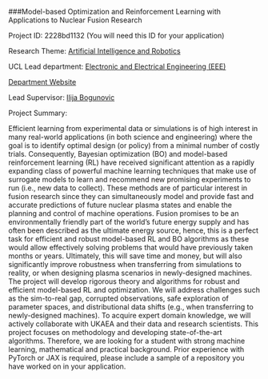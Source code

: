 ###Model-based Optimization and Reinforcement Learning with Applications to Nuclear Fusion Research

Project ID: 2228bd1132
(You will need this ID for your application)

Research Theme: [Artificial Intelligence and Robotics](../themes/artificial-intelligence-and-robotics.md)

UCL Lead department: [Electronic and Electrical Engineering (EEE)](../departments/electronic-and-electrical-engineering.md)

[Department Website](https://www.ucl.ac.uk/electronic-electrical-engineering)

Lead Supervisor: [Ilija Bogunovic](https://iris.ucl.ac.uk/iris/browse/profile?upi=IBOGU49)

Project Summary:

Efficient learning from experimental data or simulations is of high interest in many real-world applications (in both science and engineering) where the goal is to identify optimal design (or policy) from a minimal number of costly trials. Consequently, Bayesian optimization (BO) and model-based reinforcement learning (RL) have received significant attention as a rapidly expanding class of powerful machine learning techniques that make use of surrogate models to learn and recommend new promising experiments to run (i.e., new data to collect). These methods are of particular interest in fusion research since they can simultaneously model and provide fast and accurate predictions of future nuclear plasma states and enable the planning and control of machine operations. Fusion promises to be an environmentally friendly part of the world’s future energy supply and has often been described as the ultimate energy source, hence, this is a perfect task for efficient and robust model-based RL and BO algorithms as these would allow effectively solving problems that would have previously taken months or years. Ultimately, this will save time and money, but will also significantly improve robustness when transferring from simulations to reality, or when designing plasma scenarios in newly-designed machines. The project will develop rigorous theory and algorithms for robust and efficient model-based RL and optimization. We will address challenges such as the sim-to-real gap, corrupted observations, safe exploration of parameter spaces, and distributional data shifts (e.g., when transferring to newly-designed machines). To acquire expert domain knowledge, we will actively collaborate with UKAEA and their data and research scientists. This project focuses on methodology and developing state-of-the-art algorithms. Therefore, we are looking for a student with strong machine learning, mathematical and practical background. Prior experience with PyTorch or JAX is required, please include a sample of a repository you have worked on in your application.